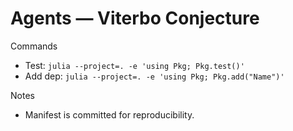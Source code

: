 # Agents — Viterbo Conjecture

Commands
- Test: `julia --project=. -e 'using Pkg; Pkg.test()'`
- Add dep: `julia --project=. -e 'using Pkg; Pkg.add("Name")'`

Notes
- Manifest is committed for reproducibility.

